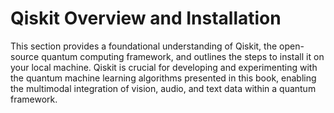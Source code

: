 # Qiskit Overview and Installation

This section provides a foundational understanding of Qiskit, the open-source quantum computing framework, and outlines the steps to install it on your local machine.  Qiskit is crucial for developing and experimenting with the quantum machine learning algorithms presented in this book, enabling the multimodal integration of vision, audio, and text data within a quantum framework.
